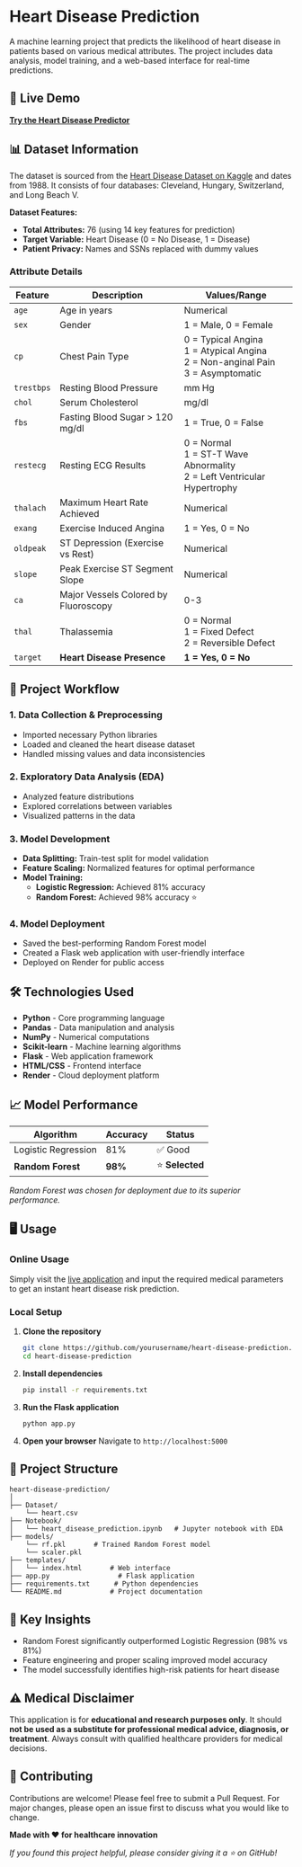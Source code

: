 # Heart Disease Prediction

A machine learning project that predicts the likelihood of heart disease in patients based on various medical attributes. The project includes data analysis, model training, and a web-based interface for real-time predictions.

## 🔗 Live Demo
**[Try the Heart Disease Predictor](https://heart-disease-prediction-9k9o.onrender.com/)**

## 📊 Dataset Information

The dataset is sourced from the [Heart Disease Dataset on Kaggle](https://www.kaggle.com/datasets/johnsmith88/heart-disease-dataset) and dates from 1988. It consists of four databases: Cleveland, Hungary, Switzerland, and Long Beach V.

**Dataset Features:**
- **Total Attributes:** 76 (using 14 key features for prediction)
- **Target Variable:** Heart Disease (0 = No Disease, 1 = Disease)
- **Patient Privacy:** Names and SSNs replaced with dummy values

### Attribute Details

| Feature | Description | Values/Range |
|---------|-------------|--------------|
| `age` | Age in years | Numerical |
| `sex` | Gender | 1 = Male, 0 = Female |
| `cp` | Chest Pain Type | 0 = Typical Angina<br>1 = Atypical Angina<br>2 = Non-anginal Pain<br>3 = Asymptomatic |
| `trestbps` | Resting Blood Pressure | mm Hg |
| `chol` | Serum Cholesterol | mg/dl |
| `fbs` | Fasting Blood Sugar > 120 mg/dl | 1 = True, 0 = False |
| `restecg` | Resting ECG Results | 0 = Normal<br>1 = ST-T Wave Abnormality<br>2 = Left Ventricular Hypertrophy |
| `thalach` | Maximum Heart Rate Achieved | Numerical |
| `exang` | Exercise Induced Angina | 1 = Yes, 0 = No |
| `oldpeak` | ST Depression (Exercise vs Rest) | Numerical |
| `slope` | Peak Exercise ST Segment Slope | Numerical |
| `ca` | Major Vessels Colored by Fluoroscopy | 0-3 |
| `thal` | Thalassemia | 0 = Normal<br>1 = Fixed Defect<br>2 = Reversible Defect |
| `target` | **Heart Disease Presence** | **1 = Yes, 0 = No** |

## 🚀 Project Workflow

### 1. Data Collection & Preprocessing
- Imported necessary Python libraries
- Loaded and cleaned the heart disease dataset
- Handled missing values and data inconsistencies

### 2. Exploratory Data Analysis (EDA)
- Analyzed feature distributions
- Explored correlations between variables
- Visualized patterns in the data

### 3. Model Development
- **Data Splitting:** Train-test split for model validation
- **Feature Scaling:** Normalized features for optimal performance
- **Model Training:** 
  - **Logistic Regression:** Achieved 81% accuracy
  - **Random Forest:** Achieved 98% accuracy ⭐

### 4. Model Deployment
- Saved the best-performing Random Forest model
- Created a Flask web application with user-friendly interface
- Deployed on Render for public access

## 🛠️ Technologies Used

- **Python** - Core programming language
- **Pandas** - Data manipulation and analysis
- **NumPy** - Numerical computations
- **Scikit-learn** - Machine learning algorithms
- **Flask** - Web application framework
- **HTML/CSS** - Frontend interface
- **Render** - Cloud deployment platform

## 📈 Model Performance

| Algorithm | Accuracy | Status |
|-----------|----------|---------|
| Logistic Regression | 81% | ✅ Good |
| **Random Forest** | **98%** | ⭐ **Selected** |

*Random Forest was chosen for deployment due to its superior performance.*

## 🖥️ Usage

### Online Usage
Simply visit the [live application](https://heart-disease-prediction-9k9o.onrender.com/) and input the required medical parameters to get an instant heart disease risk prediction.

### Local Setup

1. **Clone the repository**
   ```bash
   git clone https://github.com/yourusername/heart-disease-prediction.git
   cd heart-disease-prediction
   ```

2. **Install dependencies**
   ```bash
   pip install -r requirements.txt
   ```

3. **Run the Flask application**
   ```bash
   python app.py
   ```

4. **Open your browser**
   Navigate to `http://localhost:5000`

## 📁 Project Structure

```
heart-disease-prediction/
│
├── Dataset/
    └── heart.csv 
├── Notebook/
│   └── heart_disease_prediction.ipynb   # Jupyter notebook with EDA
├── models/
    └── rf.pkl       # Trained Random Forest model
    └── scaler.pkl  
├── templates/
│   └── index.html       # Web interface
├── app.py                 # Flask application
├── requirements.txt      # Python dependencies
└── README.md            # Project documentation
```

## 🔬 Key Insights

- Random Forest significantly outperformed Logistic Regression (98% vs 81%)
- Feature engineering and proper scaling improved model accuracy
- The model successfully identifies high-risk patients for heart disease

## ⚠️ Medical Disclaimer

This application is for **educational and research purposes only**. It should **not be used as a substitute for professional medical advice, diagnosis, or treatment**. Always consult with qualified healthcare providers for medical decisions.

## 🤝 Contributing

Contributions are welcome! Please feel free to submit a Pull Request. For major changes, please open an issue first to discuss what you would like to change.


**Made with ❤️ for healthcare innovation**

*If you found this project helpful, please consider giving it a ⭐ on GitHub!*
